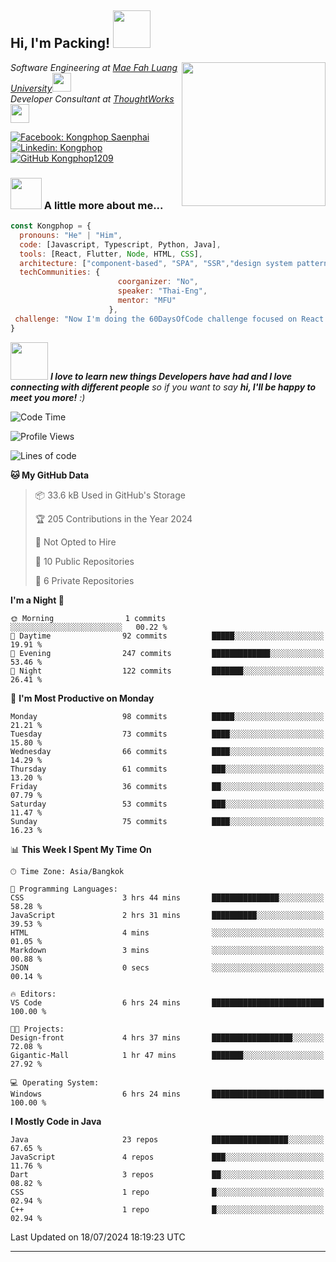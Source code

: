 <h2> Hi, I'm Packing! <img src="https://media.giphy.com/media/mGcNjsfWAjY5AEZNw6/giphy.gif" width="60"></h2>
<img align='right' src="https://media.giphy.com/media/ieyl9zmCjO4b4t6qoY/giphy.gif" width="230">
<p><em>Software Engineering at <a href="http://www.unb.br">Mae Fah Luang University</a><img src="https://media.giphy.com/media/fYSnHlufseco8Fh93Z/giphy.gif" width="30"></br>Developer Consultant at <a href="https://www.thoughtworks.com">ThoughtWorks</a><img src="https://media.giphy.com/media/WUlplcMpOCEmTGBtBW/giphy.gif" width="30"> 
</em></p>

[![Facebook: Kongphop Saenphai](https://img.shields.io/badge/-Kongphop%20Saenphai-1877F2?style=flat-square&logo=facebook&logoColor=white&link=https://www.facebook.com/profile.php?id=100009078336515)](https://www.facebook.com/profile.php?id=100009078336515)
[![Linkedin: Kongphop](https://img.shields.io/badge/-Kongphop-blue?style=flat-square&logo=Linkedin&logoColor=white&link=https://www.linkedin.com/in/kongphop-saenphai-34a557288/)](https://www.linkedin.com/in/kongphop-saenphai-34a557288/)
[![GitHub Kongphop1209](https://img.shields.io/github/followers/Kongphop1209?label=follow&style=social)](https://github.com/kongphop1209)


### <img src="https://media.giphy.com/media/VgCDAzcKvsR6OM0uWg/giphy.gif" width="50"> A little more about me...  

```javascript
const Kongphop = {
  pronouns: "He" | "Him",
  code: [Javascript, Typescript, Python, Java],
  tools: [React, Flutter, Node, HTML, CSS],
  architecture: ["component-based", "SPA", "SSR","design system pattern"],
  techCommunities: {
                        coorganizer: "No",
                        speaker: "Thai-Eng",
                        mentor: "MFU"
                      },
 challenge: "Now I'm doing the 60DaysOfCode challenge focused on React and Mobile App"
}
```

<img src="https://media.giphy.com/media/LnQjpWaON8nhr21vNW/giphy.gif" width="60"> <em><b>I love to learn new things Developers have had and I love connecting with different people</b> so if you want to say <b>hi, I'll be happy to meet you more!</b> :)</em>

<!--START_SECTION:waka-->
![Code Time](http://img.shields.io/badge/Code%20Time-47%20hrs%2045%20mins-blue)

![Profile Views](http://img.shields.io/badge/Profile%20Views-0-blue)

![Lines of code](https://img.shields.io/badge/From%20Hello%20World%20I%27ve%20Written-4.5%20million%20lines%20of%20code-blue)

**🐱 My GitHub Data** 

> 📦 33.6 kB Used in GitHub's Storage 
 > 
> 🏆 205 Contributions in the Year 2024
 > 
> 🚫 Not Opted to Hire
 > 
> 📜 10 Public Repositories 
 > 
> 🔑 6 Private Repositories 
 > 
**I'm a Night 🦉** 

```text
🌞 Morning                1 commits           ░░░░░░░░░░░░░░░░░░░░░░░░░   00.22 % 
🌆 Daytime                92 commits          █████░░░░░░░░░░░░░░░░░░░░   19.91 % 
🌃 Evening                247 commits         █████████████░░░░░░░░░░░░   53.46 % 
🌙 Night                  122 commits         ███████░░░░░░░░░░░░░░░░░░   26.41 % 
```
📅 **I'm Most Productive on Monday** 

```text
Monday                   98 commits          █████░░░░░░░░░░░░░░░░░░░░   21.21 % 
Tuesday                  73 commits          ████░░░░░░░░░░░░░░░░░░░░░   15.80 % 
Wednesday                66 commits          ████░░░░░░░░░░░░░░░░░░░░░   14.29 % 
Thursday                 61 commits          ███░░░░░░░░░░░░░░░░░░░░░░   13.20 % 
Friday                   36 commits          ██░░░░░░░░░░░░░░░░░░░░░░░   07.79 % 
Saturday                 53 commits          ███░░░░░░░░░░░░░░░░░░░░░░   11.47 % 
Sunday                   75 commits          ████░░░░░░░░░░░░░░░░░░░░░   16.23 % 
```


📊 **This Week I Spent My Time On** 

```text
🕑︎ Time Zone: Asia/Bangkok

💬 Programming Languages: 
CSS                      3 hrs 44 mins       ███████████████░░░░░░░░░░   58.28 % 
JavaScript               2 hrs 31 mins       ██████████░░░░░░░░░░░░░░░   39.53 % 
HTML                     4 mins              ░░░░░░░░░░░░░░░░░░░░░░░░░   01.05 % 
Markdown                 3 mins              ░░░░░░░░░░░░░░░░░░░░░░░░░   00.88 % 
JSON                     0 secs              ░░░░░░░░░░░░░░░░░░░░░░░░░   00.14 % 

🔥 Editors: 
VS Code                  6 hrs 24 mins       █████████████████████████   100.00 % 

🐱‍💻 Projects: 
Design-front             4 hrs 37 mins       ██████████████████░░░░░░░   72.08 % 
Gigantic-Mall            1 hr 47 mins        ███████░░░░░░░░░░░░░░░░░░   27.92 % 

💻 Operating System: 
Windows                  6 hrs 24 mins       █████████████████████████   100.00 % 
```

**I Mostly Code in Java** 

```text
Java                     23 repos            █████████████████░░░░░░░░   67.65 % 
JavaScript               4 repos             ███░░░░░░░░░░░░░░░░░░░░░░   11.76 % 
Dart                     3 repos             ██░░░░░░░░░░░░░░░░░░░░░░░   08.82 % 
CSS                      1 repo              █░░░░░░░░░░░░░░░░░░░░░░░░   02.94 % 
C++                      1 repo              █░░░░░░░░░░░░░░░░░░░░░░░░   02.94 % 
```




 Last Updated on 18/07/2024 18:19:23 UTC
<!--END_SECTION:waka-->


---


